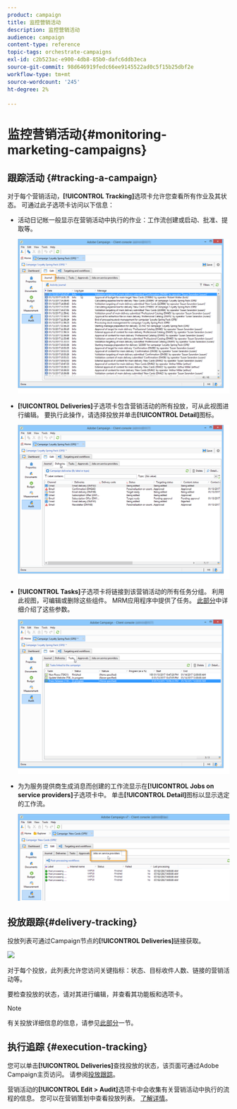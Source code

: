 ```yaml
---
product: campaign
title: 监控营销活动
description: 监控营销活动
audience: campaign
content-type: reference
topic-tags: orchestrate-campaigns
exl-id: c2b523ac-e900-4db8-85b0-dafc6ddb3eca
source-git-commit: 98d646919fedc66ee9145522ad0c5f15b25dbf2e
workflow-type: tm+mt
source-wordcount: '245'
ht-degree: 2%

---
```


# 监控营销活动{#monitoring-marketing-campaigns}

## 跟踪活动 {#tracking-a-campaign}

对于每个营销活动，**[!UICONTROL Tracking]**&#x200B;选项卡允许您查看所有作业及其状态。 可通过此子选项卡访问以下信息：

* 活动日记帐一般显示在营销活动中执行的作业：工作流创建或启动、批准、提取等。

   ![](assets/s_ncs_user_op_edit_exe_tab_a.png)

* **[!UICONTROL Deliveries]**&#x200B;子选项卡包含营销活动的所有投放，可从此视图进行编辑。 要执行此操作，请选择投放并单击&#x200B;**[!UICONTROL Detail]**&#x200B;图标。

   ![](assets/s_ncs_user_op_edit_exe_tab_b.png)

* **[!UICONTROL Tasks]**&#x200B;子选项卡将链接到该营销活动的所有任务分组。 利用此视图，可编辑或删除这些组件。 MRM应用程序中提供了任务。 [此部分](../../campaign/using/creating-and-managing-tasks.md)中详细介绍了这些参数。

   ![](assets/s_ncs_user_op_edit_exe_tab_e.png)

* 为为服务提供商生成消息而创建的工作流显示在&#x200B;**[!UICONTROL Jobs on service providers]**&#x200B;子选项卡中。 单击&#x200B;**[!UICONTROL Detail]**&#x200B;图标以显示选定的工作流。

   ![](assets/s_ncs_user_op_edit_exe_tab_d.png)

## 投放跟踪{#delivery-tracking}

投放列表可通过Campaign节点的&#x200B;**[!UICONTROL Deliveries]**&#x200B;链接获取。

![](assets/s_ncs_user_op_del_state_from_homepage.png)

对于每个投放，此列表允许您访问关键指标：状态、目标收件人数、链接的营销活动等。

要检查投放的状态，请对其进行编辑，并查看其功能板和选项卡。

>[!NOTE]
>
>有关投放详细信息的信息，请参见[此部分](../../delivery/using/about-message-tracking.md)一节。

## 执行追踪 {#execution-tracking}

您可以单击&#x200B;**[!UICONTROL Deliveries]**&#x200B;查找投放的状态，该页面可通过Adobe Campaign主页访问。 请参阅[投放跟踪](#delivery-tracking)。

营销活动的&#x200B;**[!UICONTROL Edit > Audit]**&#x200B;选项卡中会收集有关营销活动中执行的流程的信息。 您可以在营销策划中查看投放列表。 [了解详情](#tracking-a-campaign)。
